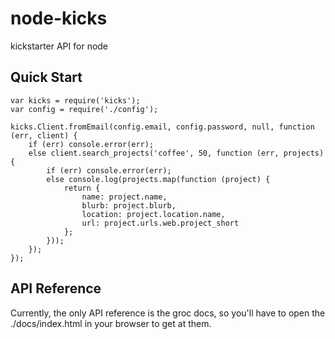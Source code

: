 node-kicks
==========

kickstarter API for node

## Quick Start

	var kicks = require('kicks');
	var config = require('./config');

	kicks.Client.fromEmail(config.email, config.password, null, function (err, client) {
		if (err) console.error(err);
		else client.search_projects('coffee', 50, function (err, projects) {
			if (err) console.error(err);
			else console.log(projects.map(function (project) {
				return {
					name: project.name,
					blurb: project.blurb,
					location: project.location.name,
					url: project.urls.web.project_short
				};
			}));
		});
	});

## API Reference
Currently, the only API reference is the groc docs, so you'll have to open
the ./docs/index.html in your browser to get at them.